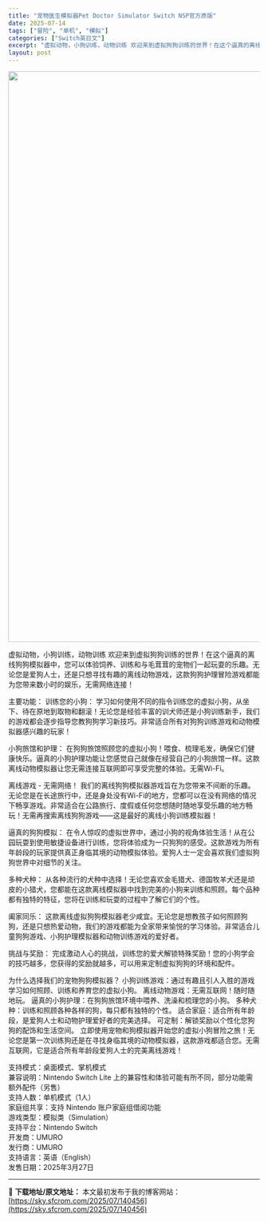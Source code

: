 ```yaml
---
title: "宠物医生模拟器Pet Doctor Simulator Switch NSP官方原版"
date: 2025-07-14
tags: ["冒险", "单机", "模拟"]
categories: ["Switch英日文"]
excerpt: "虚拟动物，小狗训练，动物训练 欢迎来到虚拟狗狗训练的世界！在这个逼真的离线狗狗模拟器中，您可以体验饲养、训练和与毛茸茸的宠物们一起玩耍的乐趣。无论您是爱狗人士，还是只想寻找有趣的离线动物游戏，这款狗狗护理冒险游戏都能为您带来数小时的娱乐，无需网络连接！ 主要功能： 训练您的小狗： 学习如何使用不同的&hellip;"
layout: post
---
```


<img class="aligncenter size-full wp-image-140457" src="https://sky.sfcrom.com/wp-content/uploads/2025/07/2025071401454384.webp" alt="" width="700" height="1142" />

虚拟动物，小狗训练，动物训练
欢迎来到虚拟狗狗训练的世界！在这个逼真的离线狗狗模拟器中，您可以体验饲养、训练和与毛茸茸的宠物们一起玩耍的乐趣。无论您是爱狗人士，还是只想寻找有趣的离线动物游戏，这款狗狗护理冒险游戏都能为您带来数小时的娱乐，无需网络连接！

主要功能：
训练您的小狗：
学习如何使用不同的指令训练您的虚拟小狗，从坐下、待在原地到取物和翻滚！无论您是经验丰富的训犬师还是小狗训练新手，我们的游戏都会逐步指导您教狗狗学习新技巧。非常适合所有对狗狗训练游戏和动物模拟器感兴趣的玩家！

小狗旅馆和护理：
在狗狗旅馆照顾您的虚拟小狗！喂食、梳理毛发，确保它们健康快乐。逼真的小狗护理功能让您感觉自己就像在经营自己的小狗旅馆一样。这款离线动物模拟器让您无需连接互联网即可享受完整的体验。无需Wi-Fi。

离线游戏 - 无需网络！
我们的离线狗狗模拟器游戏旨在为您带来不间断的乐趣。无论您是在长途旅行中，还是身处没有Wi-Fi的地方，您都可以在没有网络的情况下畅享游戏。非常适合在公路旅行、度假或任何您想随时随地享受乐趣的地方畅玩！无需再搜索离线狗狗游戏——这是最好的离线小狗训练模拟器！

逼真的狗狗模拟：
在令人惊叹的虚拟世界中，通过小狗的视角体验生活！从在公园玩耍到使用敏捷设备进行训练，您将体验成为一只狗狗的感受。这款游戏为所有年龄段的玩家提供真正身临其境的动物模拟体验。爱狗人士一定会喜欢我们虚拟狗狗世界中对细节的关注。

多种犬种：
从各种流行的犬种中选择！无论您喜欢金毛猎犬、德国牧羊犬还是顽皮的小猎犬，您都能在这款离线模拟器中找到完美的小狗来训练和照顾。每个品种都有独特的特征，您将在训练和玩耍的过程中了解它们的个性。

阖家同乐：
这款离线虚拟狗狗模拟器老少咸宜。无论您是想教孩子如何照顾狗狗，还是只想热爱动物，我们的游戏都能为全家带来愉悦的学习体验。非常适合儿童狗狗游戏、小狗护理模拟器和动物训练游戏的爱好者。

挑战与奖励：
完成激动人心的挑战，训练您的爱犬解锁特殊奖励！您的小狗学会的技巧越多，您获得的奖励就越多，可以用来定制虚拟狗狗的环境和配件。

为什么选择我们的宠物狗狗模拟器？
小狗训练游戏：通过有趣且引人入胜的游戏学习如何照顾、训练和养育您的虚拟小狗。
离线动物游戏：无需互联网！随时随地玩。
逼真的小狗护理：在狗狗旅馆环境中喂养、洗澡和梳理您的小狗。
多种犬种：训练和照顾各种各样的狗，每只都有独特的个性。
适合家庭：适合所有年龄段，是爱狗人士和动物护理爱好者的完美选择。
可定制：解锁奖励以个性化您狗狗的配饰和生活空间。
立即使用宠物和狗模拟器开始您的虚拟小狗冒险之旅！无论您是第一次训练狗还是在寻找身临其境的动物模拟器，这款游戏都适合您。无需互联网，它是适合所有年龄段爱狗人士的完美离线游戏！

支持模式：桌面模式、掌机模式<br data-start="84" data-end="87" />兼容说明：Nintendo Switch Lite 上的兼容性和体验可能有所不同，部分功能需额外配件（另售）<br data-start="141" data-end="144" />支持人数：单机模式（1人）<br data-start="157" data-end="160" />家庭组共享：支持 Nintendo 账户家庭组借阅功能<br data-start="187" data-end="190" />游戏类型：模拟类（Simulation）<br data-start="210" data-end="213" />支持平台：Nintendo Switch<br data-start="233" data-end="236" />开发商：UMURO<br data-start="245" data-end="248" />发行商：UMURO<br data-start="257" data-end="260" />支持语言：英语（English）<br data-start="276" data-end="279" />发售日期：2025年3月27日

---
📖 **下载地址/原文地址：** 本文最初发布于我的博客网站：[https://sky.sfcrom.com/2025/07/140456](https://sky.sfcrom.com/2025/07/140456)
